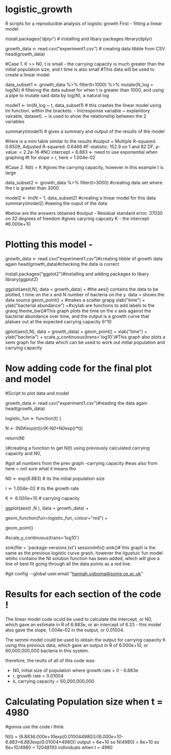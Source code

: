 # logistic_growth
R scripts for a reproducible analysis of logistic growth
First - fitting a linear model

install.packages('dplyr') # installing and libary packages
library(dplyr)

growth_data <- read.csv("experiment1.csv") # creating data tibble from CSV
head(growth_data)

#Case 1. K >> N0, t is small - the carrying capacity is much greater than the initial population size, and t time is also small
#This data will be used to create a linear model  

data_subset1 <- growth_data %>% filter(t<1000) %>% mutate(N_log = log(N)) # filteirng the data subset for when t is greater than 1000, and using a pipe to mutate said data by log(N), a natural log

model1 <- lm(N_log ~ t, data_subset1) # this craetes the linear model using lm function. within the brackets: - lm(response variable ~ explanitory vairable, dataset). ~ is used to show the relationship between the 2 variables

summary(model1) # gives a summary and output of the results of the model

#Here is a mini table similar to the results
#output = Multiple R-squared:  0.6509,	Adjusted R-squared:  0.6466 
#F-statistic: 152.9 on 1 and 82 DF,  p-value: < 2.2e-16
#NO intercept = 6.883 <- need to use exponential when graphing
#t for slope = r, here = 1.004e-02 


#Case 2. N(t) = K 
#gives the carrying capacity, however in this example t is large

data_subset2 <- growth_data %>% filter(t>3000) #creating data set where the t is graeter than 3000

model2 <- lm(N ~ 1, data_subset2) #creating a linear model for this data
summary(model2) #seeing the ouput of the data


#below are the answers obtained
#output - Residual standard error: 37030 on 32 degrees of freedom
#gives caryring capcaity K - the intercept
#6.000e+10 



# Plotting this model -

growth_data <- read.csv("experiment1.csv")#creating tibble of growth data again
head(growth_data)#checking the data is correct

install.packages("ggplot2")#installing and adding packages to libary
library(ggplot2)

ggplot(aes(t,N), data = growth_data) + #the aes() contains the data to be plotted, t time on the x and N number of bacteria on the y. data = shows the data source
  geom_point() + #makes a scatter grapg
  xlab("time") +
  ylab("bacterial abundance") +#x/ylab are functions to add labels to the graog
 theme_bw()#This graph plots the time on the x axis against the bacterial abundance over time, and the output is a growth curve that platues out at the expected carrying capacity 6^10
 
 gplot(aes(t,N), data = growth_data) +
   geom_point() +
  xlab("time") +
  ylab("bacteria") +
  scale_y_continuous(trans='log10')#This graph also plots a semi graph for the data which can be used to work out initial population and carrying capacity


  # Now adding code for the final plot and model 

  #Script to plot data and model

growth_data <- read.csv("experiment1.csv")#reading the data again
head(growth_data)

logistic_fun <- function(t) {
  
  N <- (N0*K*exp(r*t))/(K-N0+N0*exp(r*t))
  
  return(N)
  
}#creating a function to get N(t) using previously calculated carrying capacity and N0, 

#got all numbers from the prev graph -carrying capacity
#was also from here = not sure what it means tho

N0 <- exp(6.883) # its the initial population size

r <-  1.004e-02  # its the growth rate 

K <- 6.000e+10   # carrying capacity

ggplot(aes(t ,N ), data = growth_data) +
  
  geom_function(fun=logistic_fun, colour="red") +
  
  geom_point()

#scale_y_continuous(trans='log10')

sink(file = 'package-versions.txt')
sessionInfo()
sink()# this graph is the same as the previous logistic curve graoh, however the ligustuic fun model whihc contains the Nt solution function has been added, which will give a line of best fit going through all the data points as a red line. 

#git config --global user.email "hannah.ugboma@some.ox.ac.uk"

# Results for each section of the code !
The linear model code oculd be used to calculate the intercept, or N0, which gave an estimate in R of 6.883e, or an intercept of 6.33 - 
this model also gave the slope, 1.004e-02 in the output, or 0.01004.

The semmi model could be used to obtain the output for carrying capacity K using this previous data, which gave an output in R of 6.000e+10, or 60,000,000,000 bacteria in this system.

therefore, the reults of all of this code was:
- N0, initial size of population where growth rate = 0 - 6.883e
- r, growth rate = 0.01004
- k, carrying capacity = 60,000,000,000


# Calculating Population size when t = 4980
#gonna use the code i think

N(t) = (6.883*6.000e+10*exp(0.01004*4980))/(6.000e+10-6.883+6.883*exp(0.01004*4980))
output = 6e+10
so
N(4980) = 6e+10
so
6e+10/4980
= 12048193 individuals when t = 4980

